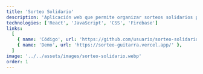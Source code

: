 ```yaml
---
title: 'Sorteo Solidario'
description: 'Aplicación web que permite organizar sorteos solidarios para ayudar a personas en necesidad.'
technologies: ['React', 'JavaScript', 'CSS', 'Firebase']
links:
  [
    { name: 'Código', url: 'https://github.com/usuario/sorteo-solidario' },
    { name: 'Demo', url: 'https://sorteo-guitarra.vercel.app/' },
  ]
image: '../../assets/images/sorteo-solidario.webp'
order: 1
---
```

